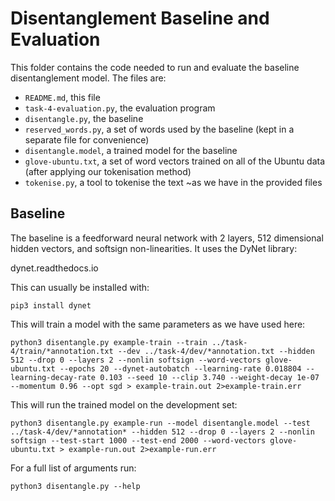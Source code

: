 # Disentanglement Baseline and Evaluation

This folder contains the code needed to run and evaluate the baseline disentanglement model. The files are:

- `README.md`, this file
- `task-4-evaluation.py`, the evaluation program
- `disentangle.py`, the baseline
- `reserved_words.py`, a set of words used by the baseline (kept in a separate file for convenience)
- `disentangle.model`, a trained model for the baseline
- `glove-ubuntu.txt`, a set of word vectors trained on all of the Ubuntu data (after applying our tokenisation method)
- `tokenise.py`, a tool to tokenise the text ~as we have in the provided files

## Baseline

The baseline is a feedforward neural network with 2 layers, 512 dimensional hidden vectors, and softsign non-linearities. It uses the DyNet library:

dynet.readthedocs.io

This can usually be installed with:

`pip3 install dynet`

This will train a model with the same parameters as we have used here:

```
python3 disentangle.py example-train --train ../task-4/train/*annotation.txt --dev ../task-4/dev/*annotation.txt --hidden 512 --drop 0 --layers 2 --nonlin softsign --word-vectors glove-ubuntu.txt --epochs 20 --dynet-autobatch --learning-rate 0.018804 --learning-decay-rate 0.103 --seed 10 --clip 3.740 --weight-decay 1e-07 --momentum 0.96 --opt sgd > example-train.out 2>example-train.err
```

This will run the trained model on the development set:

```
python3 disentangle.py example-run --model disentangle.model --test ../task-4/dev/*annotation* --hidden 512 --drop 0 --layers 2 --nonlin softsign --test-start 1000 --test-end 2000 --word-vectors glove-ubuntu.txt > example-run.out 2>example-run.err
```

For a full list of arguments run:

```
python3 disentangle.py --help
```
